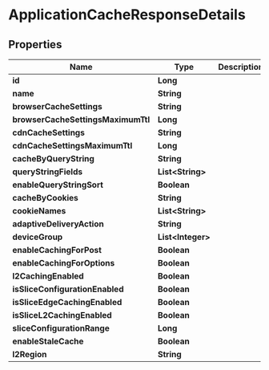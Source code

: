 

# ApplicationCacheResponseDetails


## Properties

| Name | Type | Description | Notes |
|------------ | ------------- | ------------- | -------------|
|**id** | **Long** |  |  |
|**name** | **String** |  |  |
|**browserCacheSettings** | **String** |  |  |
|**browserCacheSettingsMaximumTtl** | **Long** |  |  |
|**cdnCacheSettings** | **String** |  |  |
|**cdnCacheSettingsMaximumTtl** | **Long** |  |  |
|**cacheByQueryString** | **String** |  |  |
|**queryStringFields** | **List&lt;String&gt;** |  |  |
|**enableQueryStringSort** | **Boolean** |  |  |
|**cacheByCookies** | **String** |  |  |
|**cookieNames** | **List&lt;String&gt;** |  |  |
|**adaptiveDeliveryAction** | **String** |  |  [optional] |
|**deviceGroup** | **List&lt;Integer&gt;** |  |  [optional] |
|**enableCachingForPost** | **Boolean** |  |  |
|**enableCachingForOptions** | **Boolean** |  |  [optional] |
|**l2CachingEnabled** | **Boolean** |  |  |
|**isSliceConfigurationEnabled** | **Boolean** |  |  [optional] |
|**isSliceEdgeCachingEnabled** | **Boolean** |  |  [optional] |
|**isSliceL2CachingEnabled** | **Boolean** |  |  [optional] |
|**sliceConfigurationRange** | **Long** |  |  [optional] |
|**enableStaleCache** | **Boolean** |  |  [optional] |
|**l2Region** | **String** |  |  [optional] |



